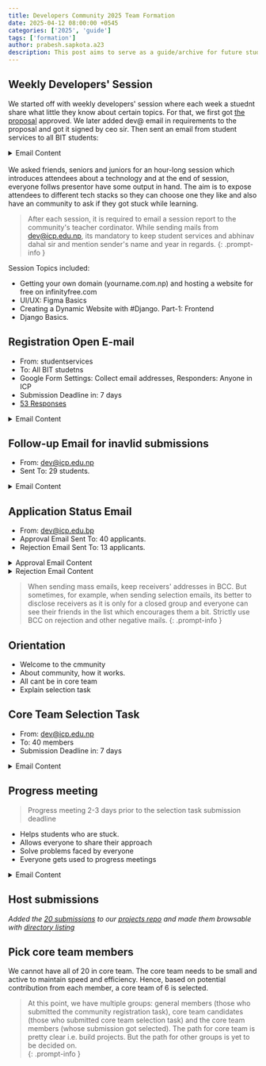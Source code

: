 ```yaml
---
title: Developers Community 2025 Team Formation
date: 2025-04-12 08:00:00 +0545
categories: ['2025', 'guide']
tags: ['formation']
author: prabesh.sapkota.a23
description: This post aims to serve as a guide/archive for future students interested in continuing the community.
---
```


## Weekly Developers' Session

We started off with weekly developers' session where each week a stuednt share what little they know about certain topics. For that, we first got [the proposal](https://drive.google.com/file/d/10ibm3R-jSuUXLpxvmpz_sCSL17XB4lDU/view?usp=sharing) approved. We later added dev@ email in requirements to the proposal and got it signed by ceo sir. Then sent an email from student services to all BIT students:

<details markdown="1">
  <summary>Email Content</summary>
Weekly Developers' Community Session

```
Dear Students,

We are excited to announce that the Developers' Community is organizing a weekly session where you can learn various coding practices and necessary skills. This session aims to bridge the gap between your syllabus and career as a developer.

Session Details:
- Schedule: Every Sunday, 3 PM to 4 PM
- Location: Rupa (Nepal Block)

For further communication, join us on discord: https://discord.gg/7HpJhBjaMH
```
</details>

<br>
We asked friends, seniors and juniors for an hour-long session which introduces attendees about a technology and at the end of session, everyone follws presentor have some output in hand. The aim is to expose attendees to different tech stacks so they can choose one they like and also have an community to ask if they got stuck while learning.

> After each session, it is required to email a session report to the community's teacher cordinator. While sending mails from dev@icp.edu.np, its mandatory to keep student services and abhinav dahal sir and mention sender's name and year in regards.
{: .prompt-info }

Session Topics included:
- Getting your own domain (yourname.com.np) and hosting a website for free on infinityfree.com
- UI/UX: Figma Basics
- Creating a Dynamic Website with #Django. Part-1: Frontend
- Django Basics.

## Registration Open E-mail

- From: studentservices 
- To: All BIT studetns
- Google Form Settings: Collect email addresses, Responders: Anyone in ICP
- Submission Deadline in: 7 days
- [53 Responses](https://docs.google.com/spreadsheets/d/1QQXh-nhrDJZgDrGJGiDQR-JfWUegdTMCg1jYa4Q4zIk/view)

<details markdown="1">
  <summary>Email Content</summary>

Registration Open for Developers' Community Core Team

Dear Students,

We are excited to announce that registration is now open for the Developers' Community Core Team!. As a core team member, you'll work on group projects, following standard software engineering methodologies similar to how projects are managed in a real-world company.

Complete beginners are also welcome to apply — all we require is dedication to self-learning and building together.

To apply, Create an intro page on your GitHub profile that includes:

- A little about yourself
- Your likes, interests and hobbies
- What you know: your skills
- Why you want to join the Developers' Community

Application Deadline: April 1, 2025 (Tuesday) 11 pm.
Please do not skip any of the mentioned points, else your application will be considered invalid.

Submit your GitHub username here:  https://forms.gle/tdJGrevtBHgdRzAG7
(Apply with your college email account)
</details>

## Follow-up Email for inavlid submissions

- From: dev@icp.edu.np
- Sent To: 29 students.

<details markdown="1">
  <summary>Email Content</summary>
Action Required: Developers' Community Application Form

```
Dear applicant,
We are really happy to see your application for the developer's community. But it was really sad to see that you have not completed the task provided for the registration.

We do support your interest and are hoping to work with you, so we would like you to make necessary changes in your github profile before the application deadline: April 1 (Tuesday).

Your github profile should look something like this or this. Make sure your intro text also appears on your github profile.

Your intro must have these points:
  - A little about yourself
  - Your likes, interests and hobbies.
  - What you know: your skills
  - Why you want to join the Developers' Community

Otherwise, we are afraid your application will be considered invalid. The readme file can be updated as much as you want before the deadline. You do not have to re-submit the form. So, we hope you will provide an answer to help us know about you, your reasons and ideas to be in this community.
```
</details>

## Application Status Email

- From: dev@icp.edu.bp
- Approval Email Sent To: 40 applicants.
- Rejection Email Sent To: 13 applicants.

<details markdown="1">
  <summary>Approval Email Content</summary>
🥳 Application Approved - Developers' Community

```
Hello everyone,

Your application for the Developer Community core team has been approved.

We invite you to attend the Community's meeting on April 3rd (Thursday) at 3 PM in Rara Classroom.

We look forward to seeing you there and discuss how the community will move forward. If you can't attend the meeting due to class schedule, please reply to this email and let us know.
```
</details>
<details markdown="1">
  <summary>Rejection Email Content</summary>
Update on Your Developers' Community Application

```
Dear applicant,

Thank you for taking the time to apply for the Developers' Community Core Team. We truly appreciate your interest but we regret to inform you that your application has not been selected.

However, we encourage you to Join our weekly sessions running every Sunday 3PM to 4PM on Rupa Classroom.

Thank you again for your enthusiasm, and we wish you the best in your coding journey!
```
</details>

> When sending mass emails, keep receivers' addresses in BCC. But sometimes, for example, when sending selection emails, its better to disclose receivers as it is only for a closed group and everyone can see their friends in the list which encourages them a bit. Strictly use BCC on rejection and other negative mails.
{: .prompt-info }

## Orientation
- Welcome to the cmmunity
- About community, how it works.
- All cant be in core team
- Explain selection task

## Core Team Selection Task

- From: dev@icp.edu.np
- To: 40 members
- Submission Deadline in: 7 days

<details markdown="1">
  <summary>Email Content</summary>
Developers Community Core Team Selection Task

```
Hello everyone,

As mentioned in yesterday's meeting, here is the task:
https://docs.google.com/forms/d/e/1FAIpQLSe2bW5RUxGuKmjg04jLi8jwUpPu5nr8R2koeBRsXao9qd4uYg/viewform

Submission Deadline: April 10 (Thursday)

An image has been attached for your reference.
```
</details>

## Progress meeting 

> Progress meeting 2-3 days prior to the selection task submission deadline

- Helps students who are stuck. 
- Allows everyone to share their approach
- Solve problems faced by everyone
- Everyone gets used to progress meetings 

<details markdown="1">
  <summary>Email Content</summary>
Developer's Community Weekly Progress Meeting

```
Hello everyone,

How's the seat plan system cooking?
We will be having an optional weekly progress meeting on April 8, Tuesday 3PM @ Tilicho. Progress meeting is where we share our progress on the project: what we have done and what problem we faced.

You can join the meeting if you want to get ideas on how other developers are solving the tasks. Also, if you are facing any issues, we will try to solve them together in this meeting.
```
</details>

## Host submissions

_Added the [20 submissions](https://docs.google.com/spreadsheets/d/1FvK2c2myjo03QqY6rAmJfEHWSOzjUpJIjbpUfeAm9wI/edit?usp=sharing) to our [projects repo](https://github.com/icpdevelopers/projects) and made them browsable with [directory listing](https://icpdevelopers.github.io/projects/tree/2025/seat-plan-submissions/)_ 

## Pick core team members

We cannot have all of 20 in core team. The core team needs to be small and active to maintain speed and efficiency. Hence, based on potential contribution from each member, a core team of 6 is selected.

> At this point, we have multiple groups: general members (those who submitted the community registration task), core team candidates (those who submitted core team selection task) and the core team members (whose submission got selected). The path for core team is pretty clear i.e. build projects. But the path for other groups is yet to be decided on.  
{: .prompt-info }
